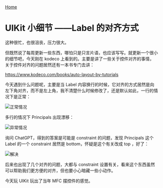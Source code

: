 [Home](https://wecache.com)

# UIKit 小细节 ——Label 的对齐方式

这种很忙，也很沮丧，压力很大。

但既然说了每周更新一些东西，哪怕只是只言片语，也应该写写。就更新一个很小的细节吧，今天刚在 kodeco 上看到的。主要是讲了一些关于控件对齐的事情，关于控件对齐的问题居然还有一本书专门去讲：

https://www.kodeco.com/books/auto-layout-by-tutorials

今天遇到什么问题呢，主要是当 Label 内容换行的时候，它对齐的方式居然是向左下角对齐，而不是左上角，我不清楚什么时候修改了，还是默认如此，一行的情况下是正常：

![正常情况](https://wecache.com/appledev/principals-1.png)

多行的情况下 Principals 出现漂移：

![异常情况](https://wecache.com/appledev/principals-2.png)

询问 ChatGPT，得到的答案是可能是 constraint 的问题，发现 Principals 这个 Label 的一个 constraint 居然是 bottom，怀疑是这个有关改成 top ，好了：

![解决](https://wecache.com/appledev/principals-3.png)

后来也出现了几个对齐的问题，大都与 constraint 设置有关，看来这个东西虽然可以帮助我们更方便的对齐，但也要小心暗藏一些小动作。

今天玩 UIKit 玩出了当年 MFC 摆控件的感觉。

